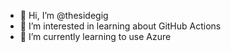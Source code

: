 - 👋 Hi, I’m @thesidegig
- 👀 I’m interested in learning about GitHub Actions
- 🌱 I’m currently learning to use Azure


<!---
thesidegig/thesidegig is a ✨ special ✨ repository because its `README.md` (this file) appears on your GitHub profile.
You can click the Preview link to take a look at your changes.
--->
